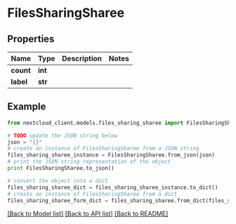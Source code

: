 # FilesSharingSharee


## Properties
Name | Type | Description | Notes
------------ | ------------- | ------------- | -------------
**count** | **int** |  | 
**label** | **str** |  | 

## Example

```python
from nextcloud_client.models.files_sharing_sharee import FilesSharingSharee

# TODO update the JSON string below
json = "{}"
# create an instance of FilesSharingSharee from a JSON string
files_sharing_sharee_instance = FilesSharingSharee.from_json(json)
# print the JSON string representation of the object
print FilesSharingSharee.to_json()

# convert the object into a dict
files_sharing_sharee_dict = files_sharing_sharee_instance.to_dict()
# create an instance of FilesSharingSharee from a dict
files_sharing_sharee_form_dict = files_sharing_sharee.from_dict(files_sharing_sharee_dict)
```
[[Back to Model list]](../README.md#documentation-for-models) [[Back to API list]](../README.md#documentation-for-api-endpoints) [[Back to README]](../README.md)


